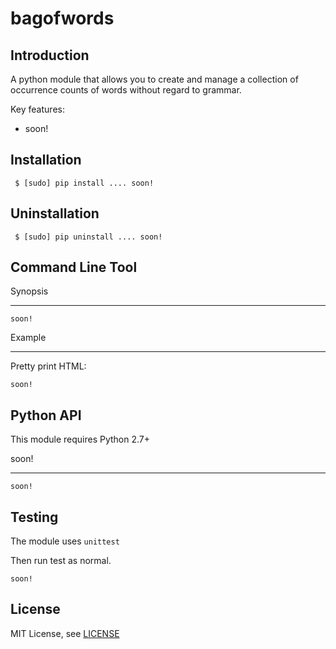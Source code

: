 # bagofwords

Introduction
------------

A python module that allows you to create and manage a collection of occurrence counts of words without regard to grammar.

Key features:

  * soon!


Installation
------------


```
 $ [sudo] pip install .... soon!
```

Uninstallation
--------------

```
 $ [sudo] pip uninstall .... soon!
```


Command Line Tool
-----------------

Synopsis
********

```
soon!
```

Example
*******

Pretty print HTML:

```
soon!
```


Python API
----------

This module requires Python 2.7+ 


soon!
*****************

```
soon!
```

Testing
-------
The module uses ```unittest```

Then run test as normal.

```
soon!
```

License
-------
MIT License, see [LICENSE](https://github.com/dmiro/bagofwords/blob/master/LICENSE)

